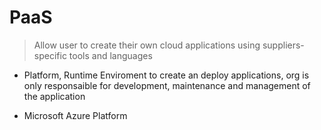 # PaaS

> Allow user to create their own cloud applications using suppliers-specific tools and languages

- Platform, Runtime Enviroment to create an deploy applications, org is only responsaible for development, maintenance and management of the application

- Microsoft Azure Platform
